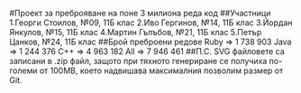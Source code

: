 #Проект за преброяване на поне 3 милиона реда код
##Участници
1.Георги Стоилов, №09, 11Б клас
2.Иво Гергинов, №14, 11Б клас
3.Йордан Янкулов, №15, 11Б клас
4.Мартин Гълъбов, №21, 11Б клас
5.Петър Цанков, №24, 11Б клас
##Брой преброени редове
Ruby => 1 738 903
Java => 1 244 376
C++ => 4 963 182
All => 7 946 461
##П.С.
SVG файловете са записани в .zip файл, защото при тяхното генериране се получиха по-големи от 100MB, което надвишава максималния позволим размер от Git.
